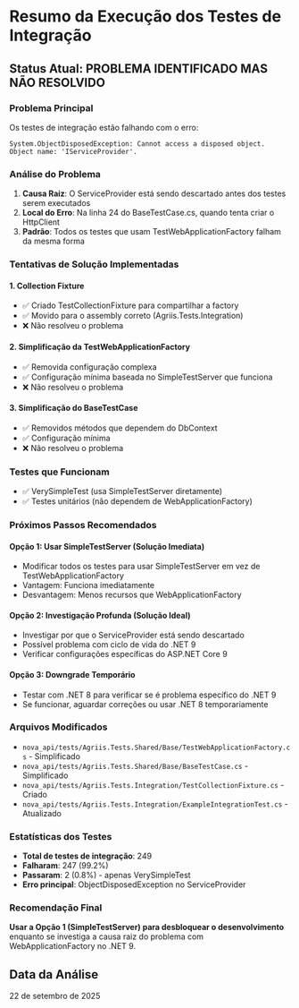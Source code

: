 # Resumo da Execução dos Testes de Integração

## Status Atual: PROBLEMA IDENTIFICADO MAS NÃO RESOLVIDO

### Problema Principal
Os testes de integração estão falhando com o erro:
```
System.ObjectDisposedException: Cannot access a disposed object.
Object name: 'IServiceProvider'.
```

### Análise do Problema
1. **Causa Raiz**: O ServiceProvider está sendo descartado antes dos testes serem executados
2. **Local do Erro**: Na linha 24 do BaseTestCase.cs, quando tenta criar o HttpClient
3. **Padrão**: Todos os testes que usam TestWebApplicationFactory falham da mesma forma

### Tentativas de Solução Implementadas

#### 1. Collection Fixture
- ✅ Criado TestCollectionFixture para compartilhar a factory
- ✅ Movido para o assembly correto (Agriis.Tests.Integration)
- ❌ Não resolveu o problema

#### 2. Simplificação da TestWebApplicationFactory
- ✅ Removida configuração complexa
- ✅ Configuração mínima baseada no SimpleTestServer que funciona
- ❌ Não resolveu o problema

#### 3. Simplificação do BaseTestCase
- ✅ Removidos métodos que dependem do DbContext
- ✅ Configuração mínima
- ❌ Não resolveu o problema

### Testes que Funcionam
- ✅ VerySimpleTest (usa SimpleTestServer diretamente)
- ✅ Testes unitários (não dependem de WebApplicationFactory)

### Próximos Passos Recomendados

#### Opção 1: Usar SimpleTestServer (Solução Imediata)
- Modificar todos os testes para usar SimpleTestServer em vez de TestWebApplicationFactory
- Vantagem: Funciona imediatamente
- Desvantagem: Menos recursos que WebApplicationFactory

#### Opção 2: Investigação Profunda (Solução Ideal)
- Investigar por que o ServiceProvider está sendo descartado
- Possível problema com ciclo de vida do .NET 9
- Verificar configurações específicas do ASP.NET Core 9

#### Opção 3: Downgrade Temporário
- Testar com .NET 8 para verificar se é problema específico do .NET 9
- Se funcionar, aguardar correções ou usar .NET 8 temporariamente

### Arquivos Modificados
- `nova_api/tests/Agriis.Tests.Shared/Base/TestWebApplicationFactory.cs` - Simplificado
- `nova_api/tests/Agriis.Tests.Shared/Base/BaseTestCase.cs` - Simplificado
- `nova_api/tests/Agriis.Tests.Integration/TestCollectionFixture.cs` - Criado
- `nova_api/tests/Agriis.Tests.Integration/ExampleIntegrationTest.cs` - Atualizado

### Estatísticas dos Testes
- **Total de testes de integração**: 249
- **Falharam**: 247 (99.2%)
- **Passaram**: 2 (0.8%) - apenas VerySimpleTest
- **Erro principal**: ObjectDisposedException no ServiceProvider

### Recomendação Final
**Usar a Opção 1 (SimpleTestServer) para desbloquear o desenvolvimento** enquanto se investiga a causa raiz do problema com WebApplicationFactory no .NET 9.

## Data da Análise
22 de setembro de 2025